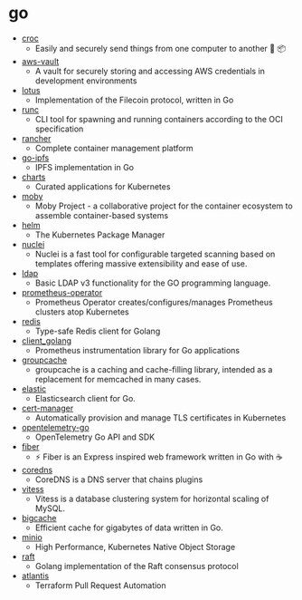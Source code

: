 # go
- [croc](https://github.com/schollz/croc)
  - Easily and securely send things from one computer to another 🐊 📦
- [aws-vault](https://github.com/99designs/aws-vault)
  - A vault for securely storing and accessing AWS credentials in development environments
- [lotus](https://github.com/filecoin-project/lotus)
  - Implementation of the Filecoin protocol, written in Go
- [runc](https://github.com/opencontainers/runc)
  - CLI tool for spawning and running containers according to the OCI specification
- [rancher](https://github.com/rancher/rancher)
  - Complete container management platform
- [go-ipfs](https://github.com/ipfs/go-ipfs)
  - IPFS implementation in Go
- [charts](https://github.com/helm/charts)
  - Curated applications for Kubernetes
- [moby](https://github.com/moby/moby)
  - Moby Project - a collaborative project for the container ecosystem to assemble container-based systems
- [helm](https://github.com/helm/helm)
  - The Kubernetes Package Manager
- [nuclei](https://github.com/projectdiscovery/nuclei)
  - Nuclei is a fast tool for configurable targeted scanning based on templates offering massive extensibility and ease of use.
- [ldap](https://github.com/go-ldap/ldap)
  - Basic LDAP v3 functionality for the GO programming language.
- [prometheus-operator](https://github.com/prometheus-operator/prometheus-operator)
  - Prometheus Operator creates/configures/manages Prometheus clusters atop Kubernetes
- [redis](https://github.com/go-redis/redis)
  - Type-safe Redis client for Golang
- [client_golang](https://github.com/prometheus/client_golang)
  - Prometheus instrumentation library for Go applications
- [groupcache](https://github.com/golang/groupcache)
  - groupcache is a caching and cache-filling library, intended as a replacement for memcached in many cases.
- [elastic](https://github.com/olivere/elastic)
  - Elasticsearch client for Go.
- [cert-manager](https://github.com/jetstack/cert-manager)
  - Automatically provision and manage TLS certificates in Kubernetes
- [opentelemetry-go](https://github.com/open-telemetry/opentelemetry-go)
  - OpenTelemetry Go API and SDK
- [fiber](https://github.com/gofiber/fiber)
  - ⚡️ Fiber is an Express inspired web framework written in Go with ☕️
- [coredns](https://github.com/coredns/coredns)
  - CoreDNS is a DNS server that chains plugins
- [vitess](https://github.com/vitessio/vitess)
  - Vitess is a database clustering system for horizontal scaling of MySQL.
- [bigcache](https://github.com/allegro/bigcache)
  - Efficient cache for gigabytes of data written in Go.
- [minio](https://github.com/minio/minio)
  - High Performance, Kubernetes Native Object Storage
- [raft](https://github.com/hashicorp/raft)
  - Golang implementation of the Raft consensus protocol
- [atlantis](https://github.com/runatlantis/atlantis)
  - Terraform Pull Request Automation
